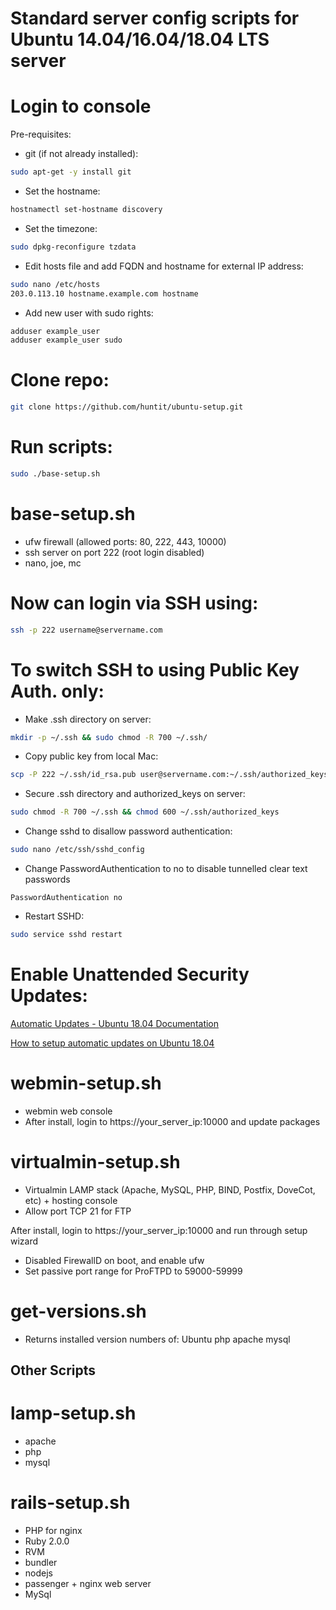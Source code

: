# Standard server config scripts for Ubuntu 14.04/16.04/18.04 LTS server

# Login to console

Pre-requisites:
* git (if not already installed):
```bash
sudo apt-get -y install git
```

* Set the hostname:
```bash
hostnamectl set-hostname discovery
```

* Set the timezone:
```bash
sudo dpkg-reconfigure tzdata
```

* Edit hosts file and add FQDN and hostname for external IP address:
```bash
sudo nano /etc/hosts
203.0.113.10 hostname.example.com hostname
```

* Add new user with sudo rights:
```bash
adduser example_user
adduser example_user sudo
```

# Clone repo:
```bash
git clone https://github.com/huntit/ubuntu-setup.git
```

# Run scripts:
```bash
sudo ./base-setup.sh
```

# base-setup.sh
* ufw firewall (allowed ports: 80, 222, 443, 10000)
* ssh server on port 222 (root login disabled)
* nano, joe, mc

# Now can login via SSH using:
```bash
ssh -p 222 username@servername.com
```

# To switch SSH to using Public Key Auth. only:
* Make .ssh directory on server:
```bash
mkdir -p ~/.ssh && sudo chmod -R 700 ~/.ssh/
```

* Copy public key from local Mac:
```bash
scp -P 222 ~/.ssh/id_rsa.pub user@servername.com:~/.ssh/authorized_keys
```

* Secure .ssh directory and authorized_keys on server:
```bash
sudo chmod -R 700 ~/.ssh && chmod 600 ~/.ssh/authorized_keys
```

* Change sshd to disallow password authentication:
```bash
sudo nano /etc/ssh/sshd_config
```

* Change PasswordAuthentication to no to disable tunnelled clear text passwords
```
PasswordAuthentication no
```

* Restart SSHD:
```bash
sudo service sshd restart
```
# Enable Unattended Security Updates:
[Automatic Updates - Ubuntu 18.04 Documentation](https://help.ubuntu.com/lts/serverguide/automatic-updates.html)

[How to setup automatic updates on Ubuntu 18.04](https://libre-software.net/ubuntu-automatic-updates/)

# webmin-setup.sh
* webmin web console
* After install, login to https://your_server_ip:10000 and update packages

# virtualmin-setup.sh
* Virtualmin LAMP stack (Apache, MySQL, PHP, BIND, Postfix, DoveCot, etc) + hosting console
* Allow port TCP 21 for FTP

After install, login to https://your_server_ip:10000 and run through setup wizard
* Disabled FirewallD on boot, and enable ufw
* Set passive port range for ProFTPD to 59000-59999

# get-versions.sh
* Returns installed version numbers of:
Ubuntu
php
apache
mysql


## Other Scripts

# lamp-setup.sh
* apache
* php
* mysql

# rails-setup.sh
* PHP for nginx
* Ruby 2.0.0
* RVM
* bundler
* nodejs
* passenger + nginx web server
* MySql


